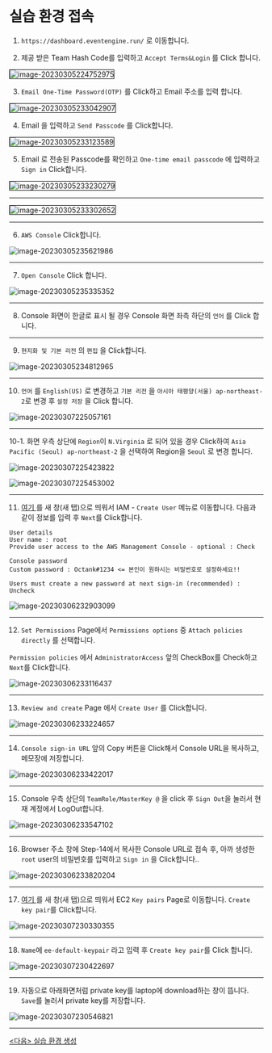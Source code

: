 # 실습 환경 접속



1. `https://dashboard.eventengine.run/` 로 이동합니다.



2. 제공 받은 Team Hash Code를 입력하고 `Accept Terms&Login` 를 Click 합니다.



<img style="border:1px solid black;" src="images/image-20230305224752975.png" alt="image-20230305224752975" />



3. `Email One-Time Password(OTP)` 를 Click하고 Email 주소를 입력 합니다.

<img style="border:1px solid black;" src="images/image-20230305233042907.png" alt="image-20230305233042907" />



4. Email 을 입력하고 `Send Passcode` 를 Click합니다.

<img style="border:1px solid black;" src="images/image-20230305233123589.png" alt="image-20230305233123589" />



5. Email 로 전송된 Passcode를 확인하고 `One-time email passcode` 에 입력하고  `Sign in` Click합니다.

<img style="border:1px solid black;" src="images/image-20230305233230279.png" alt="image-20230305233230279" />

---



<img style="border:1px solid black;" src="images/image-20230305233302652.png" alt="image-20230305233302652" />



---



6. `AWS Console` Click합니다.

![image-20230305235621986](images/image-20230305235621986.png)



---

7. `Open Console` Click 합니다.



![image-20230305235335352](images/image-20230305235335352.png)

---

8. Console 화면이 한글로 표시 될 경우 Console 화면 좌측 하단의 `언어` 를 Click 합니다.

---

9. `현지화 및 기본 리전`  의 `편집` 을 Click합니다.

![image-20230305234812965](images/image-20230305234812965.png)



---



10. `언어` 를  `English(US)` 로 변경하고 `기본 리전` 을  `아시아 태평양(서울) ap-northeast-2`로 변경 후  `설정 저장` 을 Click 합니다.

![image-20230307225057161](images/image-20230307225057161.png)

---

10-1. 화면 우측 상단에 `Region`이 `N.Virginia` 로 되어 있을 경우 Click하여 `Asia Pacific (Seoul) ap-northeast-2` 을 선택하여 Region을 `Seoul` 로 변경 합니다.

![image-20230307225423822](images/image-20230307225423822.png)

![image-20230307225453002](images/image-20230307225453002.png)







---

11. [여기 ](https://us-east-1.console.aws.amazon.com/iamv2/home?region=ap-northeast-2#/users/create) 를 새 창(새 탭)으로 띄워서 IAM - `Create User` 메뉴로 이동합니다. 다음과 같이 정보를 입력 후 `Next`를 Click합니다.

```
User details
User name : root
Provide user access to the AWS Management Console - optional : Check

Console password
Custom password : Octank#1234 <= 본인이 원하시는 비밀번호로 설정하세요!!

Users must create a new password at next sign-in (recommended) : Uncheck
```

![image-20230306232903099](images/image-20230306232903099.png)

---

12. `Set Permissions` Page에서 `Permissions options` 중 `Attach policies directly` 를 선택합니다.

`Permission policies` 에서 `AdministratorAccess` 앞의 CheckBox를 Check하고 `Next`를 Click합니다.

![image-20230306233116437](images/image-20230306233116437.png)

---

13. `Review and create` Page 에서 `Create User` 를 Click합니다.

![image-20230306233224657](images/image-20230306233224657.png)

---

14. `Console sign-in URL` 앞의 Copy 버튼을 Click해서 Console URL을 복사하고, 메모장에 저장합니다.

![image-20230306233422017](images/image-20230306233422017.png)

---

15. Console 우측 상단의 `TeamRole/MasterKey @` 을 click 후 `Sign Out`을 눌러서 현재 계정에서 LogOut합니다.

![image-20230306233547102](images/image-20230306233547102.png)



---

16. Browser 주소 창에 Step-14에서 복사한 Console URL로 접속 후, 아까 생성한 `root` user의 비밀번호를 입력하고  `Sign in` 을 Click합니다..

![image-20230306233820204](images/image-20230306233820204.png)

---

17. [여기 ](https://ap-northeast-2.console.aws.amazon.com/ec2/home?region=ap-northeast-2#KeyPairs:) 를 새 창(새 탭)으로 띄워서 EC2 `Key pairs` Page로 이동합니다. `Create key pair`를 Click합니다.

![image-20230307230330355](images/image-20230307230330355.png)

---

18. `Name`에  `ee-default-keypair` 라고 입력 후 `Create key pair`를 Click 합니다. 

![image-20230307230422697](images/image-20230307230422697.png)

---

19. 자동으로 아래화면처럼 private key를 laptop에 download하는 창이 뜹니다. `Save`를 눌러서 private key를 저장합니다.

![image-20230307230546821](images/image-20230307230546821.png)

---

[<다음> 실습 환경 생성](./02.md)












































